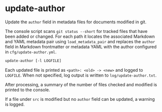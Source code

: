# update-author

Update the `author` field in metadata files for documents modified in git.

The console script scans `git status --short` for tracked files that have been added
or changed. For each path it locates the associated Markdown and YAML
metadata pair using `load_metadata_pair` and replaces the `author` field in
Markdown frontmatter or metadata YAML with the author configured in
`cfg/update-author.yml`.

```bash
update-author [-l LOGFILE]
```

Each updated file is printed as `<path>: <old> -> <new>` and logged to
`LOGFILE`.  When not specified, log output is written to
`log/update-author.txt`.

After processing, a summary of the number of files checked and modified is
printed to the console.

If a file under `src` is modified but no `author` field can be updated, a
warning is logged.

